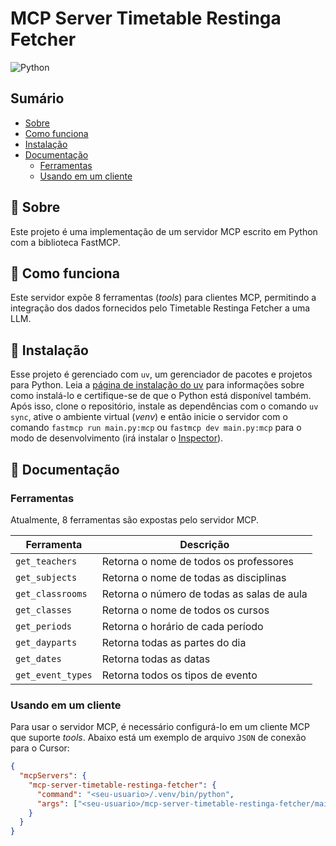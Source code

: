# MCP Server Timetable Restinga Fetcher
![Python](https://img.shields.io/badge/python-3670A0?style=for-the-badge&logo=python&logoColor=ffdd54) 

## Sumário
- [Sobre](#sobre)
- [Como funciona](#como-funciona)
- [Instalação](#instalacao)
- [Documentação](#documentacao)
  - [Ferramentas](#ferramentas)
  - [Usando em um cliente](#usando-em-um-cliente)

<a name="sobre"></a>
## 🧠 Sobre
Este projeto é uma implementação de um servidor MCP escrito em Python com a biblioteca FastMCP.

<a name="como-funciona"></a>
## 💭 Como funciona
Este servidor expõe 8 ferramentas (*tools*) para clientes MCP, permitindo a integração dos dados fornecidos pelo Timetable Restinga Fetcher a uma LLM.

<a name="instalacao"></a>
## 💪 Instalação
Esse projeto é gerenciado com `uv`, um gerenciador de pacotes e projetos para Python. Leia a [página de instalação do uv](https://docs.astral.sh/uv/getting-started/installation/) para informações sobre como instalá-lo e certifique-se de que o Python está disponível também. Após isso, clone o repositório, instale as dependências com o comando `uv sync`, ative o ambiente virtual (*venv*) e então inicie o servidor com o comando `fastmcp run main.py:mcp` ou `fastmcp dev main.py:mcp` para o modo de desenvolvimento (irá instalar o [Inspector](https://modelcontextprotocol.io/docs/tools/inspector#installation-and-basic-usage)).

<a name="documentacao"></a>
## 📜 Documentação
### Ferramentas
Atualmente, 8 ferramentas são expostas pelo servidor MCP.

| Ferramenta | Descrição |
| ---------- | --------- |
| `get_teachers` | Retorna o nome de todos os professores |
| `get_subjects` | Retorna o nome de todas as disciplinas |
| `get_classrooms` | Retorna o número de todas as salas de aula |
| `get_classes` | Retorna o nome de todos os cursos |
| `get_periods` | Retorna o horário de cada período |
| `get_dayparts` | Retorna todas as partes do dia |
| `get_dates` | Retorna todas as datas |
| `get_event_types` | Retorna todos os tipos de evento |

### Usando em um cliente
Para usar o servidor MCP, é necessário configurá-lo em um cliente MCP que suporte *tools*. Abaixo está um exemplo de arquivo `JSON` de conexão para o Cursor:

```json
{
  "mcpServers": {
    "mcp-server-timetable-restinga-fetcher": {
      "command": "<seu-usuario>/.venv/bin/python",
      "args": ["<seu-usuario>/mcp-server-timetable-restinga-fetcher/main.py"]
    }
  }
}
```
